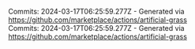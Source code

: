 Commits: 2024-03-17T06:25:59.277Z - Generated via https://github.com/marketplace/actions/artificial-grass
<br>
Commits: 2024-03-17T06:25:59.277Z - Generated via https://github.com/marketplace/actions/artificial-grass
<br>
